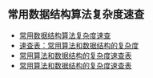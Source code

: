 ## 常用数据结构算法复杂度速查
- [常用数据结构算法复杂度速查](https://www.cnblogs.com/quehualin/p/10148675.html)
- [速查表：常用算法和数据结构的复杂度](https://blog.csdn.net/mydriverc2/article/details/46486135)
- [常用算法和数据结构的复杂度速查表](https://blog.csdn.net/qq_33583069/article/details/52808381)
- [常用算法和数据结构的复杂度速查表](https://my.oschina.net/ij5IYLKW/blog/854284)